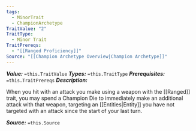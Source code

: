 ```yaml
---
tags:
  - MinorTrait
  - ChampionArchetype
TraitValue: "2"
TraitType:
  - Minor Trait
TraitPrereqs:
  - "[[Ranged Proficiency]]"
Source: "[[Champion Archetype Overview|Champion Archetype]]"
---
```

***Value:*** `=this.TraitValue`
***Types:*** `=this.TraitType`
***Prerequisites:*** `=this.TraitPrereqs`
***Description:***

When you hit with an attack you make using a weapon with the [[Ranged]] trait, you may spend a Champion Die to immediately make an additional attack with that weapon, targeting an [[Entities|Entity]] you have not targeted with an attack since the start of your last turn.

***Source:*** `=this.Source`